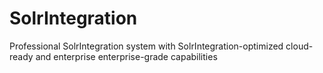 # SolrIntegration
Professional SolrIntegration system with SolrIntegration-optimized cloud-ready and enterprise enterprise-grade capabilities

